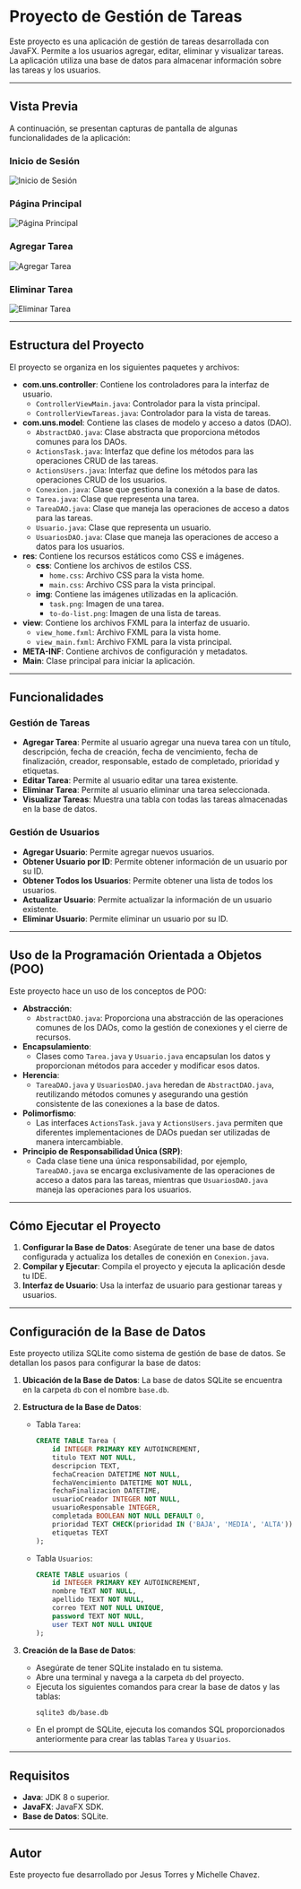 # Proyecto de Gestión de Tareas

Este proyecto es una aplicación de gestión de tareas desarrollada con JavaFX. Permite a los usuarios agregar, editar, eliminar y visualizar tareas. La aplicación utiliza una base de datos para almacenar información sobre las tareas y los usuarios.

---

## Vista Previa

A continuación, se presentan capturas de pantalla de algunas funcionalidades de la aplicación:

### Inicio de Sesión
![Inicio de Sesión](img/login.png)

### Página Principal
![Página Principal](img/home.png)

### Agregar Tarea
![Agregar Tarea](img/add_task.png)

### Eliminar Tarea
![Eliminar Tarea](img/delete_task.png)

---

## Estructura del Proyecto

El proyecto se organiza en los siguientes paquetes y archivos:

- **com.uns.controller**: Contiene los controladores para la interfaz de usuario.
    - `ControllerViewMain.java`: Controlador para la vista principal.
    - `ControllerViewTareas.java`: Controlador para la vista de tareas.
- **com.uns.model**: Contiene las clases de modelo y acceso a datos (DAO).
    - `AbstractDAO.java`: Clase abstracta que proporciona métodos comunes para los DAOs.
    - `ActionsTask.java`: Interfaz que define los métodos para las operaciones CRUD de las tareas.
    - `ActionsUsers.java`: Interfaz que define los métodos para las operaciones CRUD de los usuarios.
    - `Conexion.java`: Clase que gestiona la conexión a la base de datos.
    - `Tarea.java`: Clase que representa una tarea.
    - `TareaDAO.java`: Clase que maneja las operaciones de acceso a datos para las tareas.
    - `Usuario.java`: Clase que representa un usuario.
    - `UsuariosDAO.java`: Clase que maneja las operaciones de acceso a datos para los usuarios.
- **res**: Contiene los recursos estáticos como CSS e imágenes.
    - **css**: Contiene los archivos de estilos CSS.
        - `home.css`: Archivo CSS para la vista home.
        - `main.css`: Archivo CSS para la vista principal.
    - **img**: Contiene las imágenes utilizadas en la aplicación.
        - `task.png`: Imagen de una tarea.
        - `to-do-list.png`: Imagen de una lista de tareas.
- **view**: Contiene los archivos FXML para la interfaz de usuario.
    - `view_home.fxml`: Archivo FXML para la vista home.
    - `view_main.fxml`: Archivo FXML para la vista principal.
- **META-INF**: Contiene archivos de configuración y metadatos.
- **Main**: Clase principal para iniciar la aplicación.

---

## Funcionalidades

### Gestión de Tareas

- **Agregar Tarea**: Permite al usuario agregar una nueva tarea con un título, descripción, fecha de creación, fecha de vencimiento, fecha de finalización, creador, responsable, estado de completado, prioridad y etiquetas.
- **Editar Tarea**: Permite al usuario editar una tarea existente.
- **Eliminar Tarea**: Permite al usuario eliminar una tarea seleccionada.
- **Visualizar Tareas**: Muestra una tabla con todas las tareas almacenadas en la base de datos.

### Gestión de Usuarios

- **Agregar Usuario**: Permite agregar nuevos usuarios.
- **Obtener Usuario por ID**: Permite obtener información de un usuario por su ID.
- **Obtener Todos los Usuarios**: Permite obtener una lista de todos los usuarios.
- **Actualizar Usuario**: Permite actualizar la información de un usuario existente.
- **Eliminar Usuario**: Permite eliminar un usuario por su ID.

---

## Uso de la Programación Orientada a Objetos (POO)

Este proyecto hace un uso de los conceptos de POO:

- **Abstracción**:
    - `AbstractDAO.java`: Proporciona una abstracción de las operaciones comunes de los DAOs, como la gestión de conexiones y el cierre de recursos.
- **Encapsulamiento**:
    - Clases como `Tarea.java` y `Usuario.java` encapsulan los datos y proporcionan métodos para acceder y modificar esos datos.
- **Herencia**:
    - `TareaDAO.java` y `UsuariosDAO.java` heredan de `AbstractDAO.java`, reutilizando métodos comunes y asegurando una gestión consistente de las conexiones a la base de datos.
- **Polimorfismo**:
    - Las interfaces `ActionsTask.java` y `ActionsUsers.java` permiten que diferentes implementaciones de DAOs puedan ser utilizadas de manera intercambiable.
- **Principio de Responsabilidad Única (SRP)**:
    - Cada clase tiene una única responsabilidad, por ejemplo, `TareaDAO.java` se encarga exclusivamente de las operaciones de acceso a datos para las tareas, mientras que `UsuariosDAO.java` maneja las operaciones para los usuarios.

---

## Cómo Ejecutar el Proyecto

1. **Configurar la Base de Datos**: Asegúrate de tener una base de datos configurada y actualiza los detalles de conexión en `Conexion.java`.
2. **Compilar y Ejecutar**: Compila el proyecto y ejecuta la aplicación desde tu IDE.
3. **Interfaz de Usuario**: Usa la interfaz de usuario para gestionar tareas y usuarios.

---

## Configuración de la Base de Datos

Este proyecto utiliza SQLite como sistema de gestión de base de datos. Se detallan los pasos para configurar la base de datos:

1. **Ubicación de la Base de Datos**: La base de datos SQLite se encuentra en la carpeta `db` con el nombre `base.db`.
2. **Estructura de la Base de Datos**:
    - Tabla `Tarea`:
      ```sql
      CREATE TABLE Tarea (
          id INTEGER PRIMARY KEY AUTOINCREMENT,
          titulo TEXT NOT NULL,
          descripcion TEXT,
          fechaCreacion DATETIME NOT NULL,
          fechaVencimiento DATETIME NOT NULL,
          fechaFinalizacion DATETIME,
          usuarioCreador INTEGER NOT NULL,
          usuarioResponsable INTEGER,
          completada BOOLEAN NOT NULL DEFAULT 0,
          prioridad TEXT CHECK(prioridad IN ('BAJA', 'MEDIA', 'ALTA')) NOT NULL DEFAULT 'MEDIA',
          etiquetas TEXT
      );
      ```
    - Tabla `Usuarios`:
      ```sql
      CREATE TABLE usuarios (
          id INTEGER PRIMARY KEY AUTOINCREMENT,
          nombre TEXT NOT NULL,
          apellido TEXT NOT NULL,
          correo TEXT NOT NULL UNIQUE,
          password TEXT NOT NULL,
          user TEXT NOT NULL UNIQUE
      );
      ```

3. **Creación de la Base de Datos**:
    - Asegúrate de tener SQLite instalado en tu sistema.
    - Abre una terminal y navega a la carpeta `db` del proyecto.
    - Ejecuta los siguientes comandos para crear la base de datos y las tablas:
      ```sh
      sqlite3 db/base.db
      ```
    - En el prompt de SQLite, ejecuta los comandos SQL proporcionados anteriormente para crear las tablas `Tarea` y `Usuarios`.

---

## Requisitos

- **Java**: JDK 8 o superior.
- **JavaFX**: JavaFX SDK.
- **Base de Datos**: SQLite.

---

## Autor

Este proyecto fue desarrollado por Jesus Torres y Michelle Chavez.

